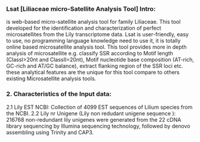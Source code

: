 ### Lsat [Liliaceae micro-Satellite Analysis Tool] Intro: 
is web-based micro-satellite analysis tool for family Liliaceae. 
This tool developed for the identification and characterization of perfect microsatellites from the Lily transcriptome data. 
Lsat is user-friendly, easy to use, no programming language knowledge need to use it, it is totally online based microsatellite analysis tool. 
This tool provides more in depth analysis of microsatellite e.g. classify SSR according to Motif length (ClassI>20nt and ClassII=20nt),
Motif nucleotide base composition (AT-rich, GC-rich and AT/GC balance), extract flanking region of the SSR loci etc. 
these analytical features are the unique for this tool compare to others existing Microsatellite analysis tools.

###  2. Characteristics of the Input data:
2.1 Lily EST NCBI: Collection of 4099 EST sequences of Lilium species from the NCBI.
2.2 Lily nr Unigene (Lily non redudant unigene sequence ): 216768 non-redundant lily unigenes were generated from the 22 cDNA library sequencing by Illumina sequencing technology, followed by denovo assembling using Trinity and CAP3.

